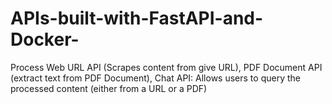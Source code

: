 # APIs-built-with-FastAPI-and-Docker-
Process Web URL API (Scrapes content from give URL), PDF Document API (extract text from PDF Document),  Chat API: Allows users to query the processed content (either from a URL or a PDF) 
